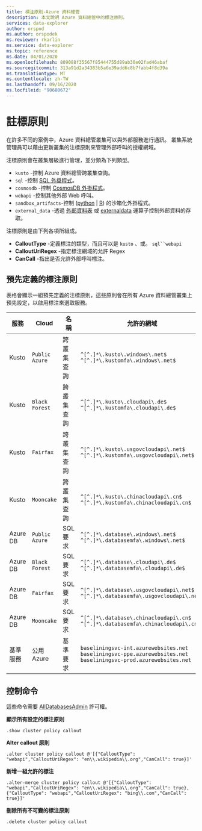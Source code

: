 ```yaml
---
title: 標注原則-Azure 資料總管
description: 本文說明 Azure 資料總管中的標注原則。
services: data-explorer
author: orspod
ms.author: orspodek
ms.reviewer: rkarlin
ms.service: data-explorer
ms.topic: reference
ms.date: 04/01/2020
ms.openlocfilehash: 809088f35567f85444755d89ab30e02fad46abaf
ms.sourcegitcommit: 313a91d2a34383b5a6e39add6c8b7fabb4f8d39a
ms.translationtype: MT
ms.contentlocale: zh-TW
ms.lasthandoff: 09/16/2020
ms.locfileid: "90680672"
---
```

# <a name="callout-policy"></a>註標原則

在許多不同的案例中，Azure 資料總管叢集可以與外部服務進行通訊。
叢集系統管理員可以藉由更新叢集的注標原則來管理外部呼叫的授權網域。

注標原則會在叢集層級進行管理，並分類為下列類型。
* `kusto` -控制 Azure 資料總管跨叢集查詢。
* `sql` -控制 [SQL 外掛程式](../query/sqlrequestplugin.md)。
* `cosmosdb` -控制 [CosmosDB 外掛程式](../query/cosmosdb-plugin.md)。
* `webapi` -控制其他外部 Web 呼叫。
* `sandbox_artifacts`-控制 ([python](../query/pythonplugin.md)  |  [R](../query/rplugin.md)) 的沙箱化外掛程式。
* `external_data` -透過 [外部資料表](../query/schema-entities/externaltables.md) 或 [externaldata](../query/externaldata-operator.md) 運算子控制外部資料的存取。

注標原則是由下列各項所組成。

* **CalloutType** -定義標注的類型，而且可以是 `kusto` 、或。 `sql``webapi`
* **CalloutUriRegex** -指定標注網域的允許 Regex
* **CanCall** -指出是否允許外部呼叫標注。

## <a name="predefined-callout-policies"></a>預先定義的標注原則

表格會顯示一組預先定義的注標原則，這些原則會在所有 Azure 資料總管叢集上預先設定，以啟用標注來選取服務。

|服務      |Cloud        |名稱  |允許的網域 |
|-------------|-------------|-------------|-------------|
|Kusto |`Public Azure` |跨叢集查詢 |`^[^.]*\.kusto\.windows\.net$` <br> `^[^.]*\.kustomfa\.windows\.net$` |
|Kusto |`Black Forest` |跨叢集查詢 |`^[^.]*\.kusto\.cloudapi\.de$` <br> `^[^.]*\.kustomfa\.cloudapi\.de$` |
|Kusto |`Fairfax` |跨叢集查詢 |`^[^.]*\.kusto\.usgovcloudapi\.net$` <br> `^[^.]*\.kustomfa\.usgovcloudapi\.net$` |
|Kusto |`Mooncake` |跨叢集查詢 |`^[^.]*\.kusto\.chinacloudapi\.cn$` <br> `^[^.]*\.kustomfa\.chinacloudapi\.cn$` |
|Azure DB |`Public Azure` |SQL 要求 |`^[^.]*\.database\.windows\.net$` <br> `^[^.]*\.databasemfa\.windows\.net$` |
|Azure DB |`Black Forest` |SQL 要求 |`^[^.]*\.database\.cloudapi\.de$` <br> `^[^.]*\.databasemfa\.cloudapi\.de$` |
|Azure DB |`Fairfax` |SQL 要求 |`^[^.]*\.database\.usgovcloudapi\.net$` <br> `^[^.]*\.databasemfa\.usgovcloudapi\.net$` |
|Azure DB |`Mooncake` |SQL 要求 |`^[^.]*\.database\.chinacloudapi\.cn$` <br> `^[^.]*\.databasemfa\.chinacloudapi\.cn$` |
|基準服務 |公用 Azure |基準要求 |`baseliningsvc-int.azurewebsites.net` <br> `baseliningsvc-ppe.azurewebsites.net` <br> `baseliningsvc-prod.azurewebsites.net` |

## <a name="control-commands"></a>控制命令

這些命令需要 [AllDatabasesAdmin](access-control/role-based-authorization.md) 許可權。

**顯示所有設定的標注原則**

```kusto
.show cluster policy callout
```

**Alter callout 原則**

```kusto
.alter cluster policy callout @'[{"CalloutType": "webapi","CalloutUriRegex": "en\\.wikipedia\\.org","CanCall": true}]'
```

**新增一組允許的標注**

```kusto
.alter-merge cluster policy callout @'[{"CalloutType": "webapi","CalloutUriRegex": "en\\.wikipedia\\.org","CanCall": true}, {"CalloutType": "webapi","CalloutUriRegex": "bing\\.com","CanCall": true}]'
```

**刪除所有不可變的標注原則**

```kusto
.delete cluster policy callout
```
